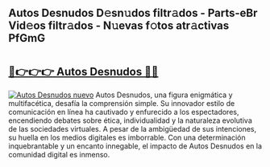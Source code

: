## Autos Desnudos D𝚎sn𝚞dos filtr𝚊dos - Parts-eBr Vid𝚎os filtr𝚊dos - N𝚞evas f𝚘tos atr𝚊ctivas PfGmG

# <h2><a href="http://mb1jw1.tromn.icu/?c=Autos+Desnudos">🔗👉👉👉 Autos Desnudos 🔗🔗</a></h2>

[![Autos Desnudos nuevo](https://i.imgur.com/pEAQMta.gif)](http://mb1jw1.tromn.icu/?c=Autos+Desnudos)
Autos Desnudos, una figura enigmática y multifacética, desafía la comprensión simple. Su innovador estilo de comunicación en línea ha cautivado y enfurecido a los espectadores, encendiendo debates sobre ética, individualidad y la naturaleza evolutiva de las sociedades virtuales. A pesar de la ambigüedad de sus intenciones, su huella en los medios digitales es imborrable. Con una determinación inquebrantable y un encanto innegable, el impacto de Autos Desnudos en la comunidad digital es inmenso.
